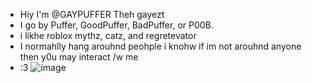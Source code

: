 -  Hiy I'm @GAYPUFFER Theh gayezt
- I go by Puffer, GoodPuffer, BadPuffer, or P00B.
- i likhe roblox mythz, catz, and regretevator
- I normahlly hang arouhnd peohple i knohw if im not arouhnd anyone then y0u may interact /w me
- :3
 ![image](https://github.com/GAYPUFFER/GAYPUFFER/assets/152246249/7a8319a5-5092-4c73-aeab-35b47369caf0)


<!---
GAYPUFFER/GAYPUFFER is a ✨ special ✨ repository because its `README.md` (this file) appears on your GitHub profile.
You can click the Preview link to take a look at your changes.
--->
